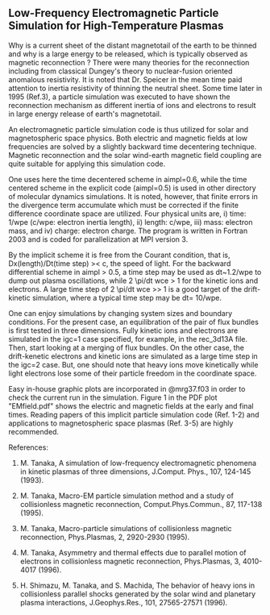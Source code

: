 ## Low-Frequency Electromagnetic Particle Simulation for High-Temperature Plasmas ##

Why is a current sheet of the distant magnetotail of the earth to be thinned and why is a large energy to be released, which is typically observed as magnetic reconnection ? There were many theories for the reconnection including from classical Dungey's theory to nuclear-fusion oriented anomalous resistivity. It is noted that Dr. Speicer in the mean time paid attention to inertia resistivity of thinning the neutral sheet. Some time later in 1995 (Ref.3), a particle simulation was executed to have shown the reconnection mechanism as different inertia of ions and electrons to result in large energy release of earth's magnetotail.

An electromagnetic particle simulation code is thus utilized for solar and magnetospheric space physics. Both electric and magnetic fields at low frequencies are solved by a slightly backward time decentering technique. Magnetic reconnection and the solar wind-earth magnetic field coupling are quite suitable for applying this simulation code.

One uses here the time decentered scheme in aimpl=0.6, while the time centered scheme in the explicit code (aimpl=0.5) is used in other directory of molecular dynamics simulations. It is noted, however, that finite errors in the divergence term accumulate which must be corrected if the finite difference coordinate space are utilized. Four physical units are, i) time: 1/wpe (c/wpe: electron inertia length), ii) length: c/wpe, iii) mass: electron mass, and iv) charge: electron charge. The program is written in Fortran 2003 and is coded for parallelization at MPI version 3.

By the implicit scheme it is free from the Courant condition, that is, Dx(length)/Dt(time step) >< c, the speed of light. For the backward differential scheme in aimpl > 0.5, a time step may be used as dt~1.2/wpe to dump out plasma oscillations, while 2 \pi/dt wce > 1 for the kinetic ions and electrons. A large time step of 2 \pi/dt wce >> 1 is a good target of the drift-kinetic simulation, where a typical time step may be dt= 10/wpe.

One can enjoy simulations by changing system sizes and boundary conditions. For the present case, an equilibration of the pair of flux bundles is first tested in three dimensions. Fully kinetic ions and electrons are simulated in the igc=1 case specified, for example, in the rec_3d13A file. Then, start looking at a merging of flux bundles. 
On the other case, the drift-kenetic electrons and kinetic ions are simulated as a large time step in the igc=2 case. But, one should note that heavy ions move kinetically while light electrons lose some of their particle freedom in the coordinate space.

Easy in-house graphic plots are incorporated in @mrg37.f03 in order to check the current run in the simulation. 
Figure 1 in the PDF plot "EMfield.pdf" shows the electric and magnetic fields at the early and final times. 
Reading papers of this implicit particle simulation code (Ref. 1-2) and applications to magnetospheric space plasmas (Ref. 3-5) are highly recommended.


References:

1. M. Tanaka, A simulation of low-frequency electromagnetic phenomena in kinetic plasmas of three dimensions, J.Comput. Phys., 107, 124-145 (1993).

2. M. Tanaka, Macro-EM particle simulation method and a study of collisionless magnetic reconnection, Comput.Phys.Commun., 87, 117-138 (1995).

3. M. Tanaka, Macro-particle simulations of collisionless magnetic reconnection, Phys.Plasmas, 2, 2920-2930 (1995).

4. M. Tanaka, Asymmetry and thermal effects due to parallel motion of electrons in collisionless magnetic reconnection, Phys.Plasmas, 3, 4010-4017 (1996).

5.  H. Shimazu, M. Tanaka, and S. Machida, The behavior of heavy ions in collisionless parallel shocks generated by the solar wind and planetary plasma interactions, J.Geophys.Res., 101, 27565-27571 (1996).


